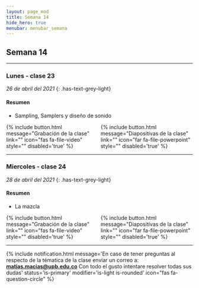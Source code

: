 ```yaml
---
layout: page_mod
title: Semana 14
hide_hero: true
menubar: menubar_semana
---
```


## Semana 14

---

### Lunes - clase 23

<!-- ignore-prettier-start -->

_26 de abril del 2021_
{: .has-text-grey-light}

<!-- ignore-prettier-end -->

#### Resumen

- Sampling, Samplers y diseño de sonido

<div class='columns'>
    <div class='column'>
    {% include button.html
message="Grabación de la clase"
link=""
icon="fas fa-file-video"
style=""
disabled='true'
%}
    </div>
    <div class='column'>
    {% include button.html
message="Diapositivas de la clase"
link=""
icon="far fa-file-powerpoint"
style=""
disabled='true'
%}
    </div>
</div>

---

### Miercoles - clase 24

<!-- ignore-prettier-start -->

_28 de abril del 2021_
{: .has-text-grey-light}

<!-- ignore-prettier-end -->

#### Resumen

- La mazcla

<div class='columns'>
    <div class='column'>
    {% include button.html
message="Grabación de la clase"
link=""
icon="fas fa-file-video"
style=""
disabled='true'
%}
    </div>
    <div class='column'>
    {% include button.html
message="Diapositivas de la clase"
link=""
icon="far fa-file-powerpoint"
style=""
disabled='true'
%}
    </div>
</div>

---

{% include notification.html
message='En caso de tener preguntas al respecto de la tématica de la clase enviar un correo a: **matias.macias@upb.edu.co**
Con todo el gusto intentare resolver todas sus dudas'
status='is-primary'
modifier='is-light is-rounded'
icon="fas fa-question-circle"
%}
